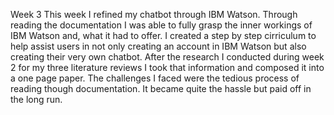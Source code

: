 Week 3 
This week I refined my chatbot through IBM Watson. Through reading the documentation I was able to fully grasp the inner workings of IBM Watson and, what it had to offer. I created a step by step cirriculum to help assist users in not only creating an account in IBM Watson but also creating their very own chatbot. After the research I conducted during week 2 for my three literature reviews I took that information and composed it into a one page paper. The challenges I faced were the tedious process of reading though documentation. It became quite the hassle but paid off in the long run.
